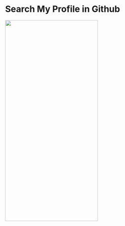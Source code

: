 # Search My Profile in Github

<div>
<img src="https://github.com/SSong-develop/SampleGithubSearch/blob/SSong-develop/%EC%98%A4%ED%94%84%EB%9D%BC%EC%9D%B8-%EC%BA%90%EC%8B%B1.gif" width="300" height="650" />
</div>